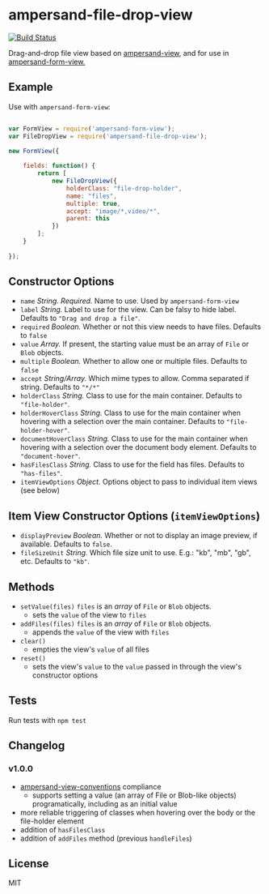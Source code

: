 # ampersand-file-drop-view

[![Build Status](https://travis-ci.org/dhritzkiv/ampersand-file-drop-view.svg?branch=master)](https://travis-ci.org/dhritzkiv/ampersand-file-drop-view)

Drag-and-drop file view based on [ampersand-view](https://github.com/AmpersandJS/ampersand-form-view), and for use in [ampersand-form-view.](https://github.com/AmpersandJS/ampersand-view)

## Example

Use with `ampersand-form-view`:

````javascript

var FormView = require('ampersand-form-view');
var FileDropView = require('ampersand-file-drop-view');

new FormView({
	
	fields: function() {
		return [
			new FileDropView({
				holderClass: "file-drop-holder",
				name: "files",
				multiple: true,
				accept: "image/*,video/*",
				parent: this
			})
		];
	}
	
});
````

## Constructor Options

- `name` _String._ *Required.* Name to use. Used by `ampersand-form-view`
- `label` _String._ Label to use for the view. Can be falsy to hide label. Defaults to `"Drag and drop a file"`.
- `required` _Boolean._ Whether or not this view needs to have files. Defaults to `false`
- `value` _Array._ If present, the starting value must be an array of `File` or `Blob` objects.
- `multiple` _Boolean._ Whether to allow one or multiple files. Defaults to `false`
- `accept` _String/Array._ Which mime types to allow. Comma separated if string. Defaults to `"*/*"`
- `holderClass` _String._ Class to use for the main container. Defaults to `"file-holder"`.
- `holderHoverClass` _String._ Class to use for the main container when hovering with a selection over the main container. Defaults to `"file-holder-hover"`.
- `documentHoverClass` _String._ Class to use for the main container when hovering with a selection over the document body element. Defaults to `"document-hover"`.
- `hasFilesClass` _String._ Class to use for the field has files. Defaults to `"has-files"`.
- `itemViewOptions` _Object._ Options object to pass to individual item views (see below)

## Item View Constructor Options (`itemViewOptions`)

- `displayPreview` _Boolean._ Whether or not to display an image preview, if available. Defaults to `false`.
- `fileSizeUnit` _String._  Which file size unit to use. E.g.: "kb", "mb", "gb", etc. Defaults to `"kb"`.

## Methods

- `setValue(files)` `files` is an _array_ of `File` or `Blob` objects.
	- sets the `value` of the view to `files`
- `addFiles(files)` `files` is an _array_ of `File` or `Blob` objects.
	- appends the `value` of the view with `files`
- `clear()`
	- empties the view's `value` of all files
- `reset()`
	- sets the view's `value` to the `value` passed in through the view's constructor options

## Tests

Run tests with `npm test`

## Changelog

### v1.0.0

- [ampersand-view-conventions](https://github.com/AmpersandJS/ampersand-view-conventions) compliance
	- supports setting a value (an array of File or Blob-like objects) programatically, including as an initial value
- more reliable triggering of classes when hovering over the body or the file-holder element
- addition of `hasFilesClass`
- addition of `addFiles` method (previous `handleFiles`)

## License

MIT
